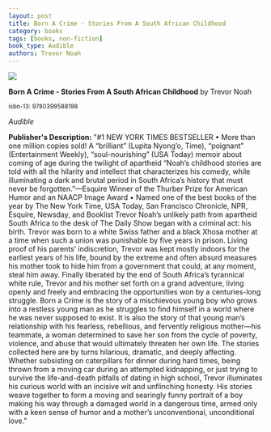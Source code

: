 ```yaml
---
layout: post
title: Born A Crime - Stories From A South African Childhood
category: books
tags: [books, non-fiction]
book_type: Audible
authors: Trevor Noah
---
```


<img src="http://books.google.com/books/content?id=fHyNEAAAQBAJ&printsec=frontcover&img=1&zoom=1&source=gbs_api"/>

**Born A Crime - Stories From A South African Childhood** by Trevor Noah

<sup>isbn-13: 9780399588198</sup>

*Audible*

**Publisher's Description:**
"#1 NEW YORK TIMES BESTSELLER • More than one million copies sold! A
“brilliant” (Lupita Nyong’o, Time), “poignant” (Entertainment Weekly),
“soul-nourishing” (USA Today) memoir about coming of age during the
twilight of apartheid “Noah’s childhood stories are told with all the
hilarity and intellect that characterizes his comedy, while illuminating a
dark and brutal period in South Africa’s history that must never be
forgotten.”—Esquire Winner of the Thurber Prize for American Humor and an
NAACP Image Award • Named one of the best books of the year by The New York
Time, USA Today, San Francisco Chronicle, NPR, Esquire, Newsday, and
Booklist Trevor Noah’s unlikely path from apartheid South Africa to the
desk of The Daily Show began with a criminal act: his birth. Trevor was
born to a white Swiss father and a black Xhosa mother at a time when such a
union was punishable by five years in prison. Living proof of his parents’
indiscretion, Trevor was kept mostly indoors for the earliest years of his
life, bound by the extreme and often absurd measures his mother took to
hide him from a government that could, at any moment, steal him away.
Finally liberated by the end of South Africa’s tyrannical white rule,
Trevor and his mother set forth on a grand adventure, living openly and
freely and embracing the opportunities won by a centuries-long struggle.
Born a Crime is the story of a mischievous young boy who grows into a
restless young man as he struggles to find himself in a world where he was
never supposed to exist. It is also the story of that young man’s
relationship with his fearless, rebellious, and fervently religious
mother—his teammate, a woman determined to save her son from the cycle of
poverty, violence, and abuse that would ultimately threaten her own life.
The stories collected here are by turns hilarious, dramatic, and deeply
affecting. Whether subsisting on caterpillars for dinner during hard times,
being thrown from a moving car during an attempted kidnapping, or just
trying to survive the life-and-death pitfalls of dating in high school,
Trevor illuminates his curious world with an incisive wit and unflinching
honesty. His stories weave together to form a moving and searingly funny
portrait of a boy making his way through a damaged world in a dangerous
time, armed only with a keen sense of humor and a mother’s unconventional,
unconditional love."